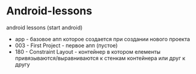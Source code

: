 # Android-lessons
android lessons (start android)
- app - базовое апп которое создается при создании нового проекта
- 003 - First Project - первое апп (пустое)
- 180 - Constraint Layout  - контейнер в котором елементы привязываются/выравниваются к стенкам контейнера или друг к другу
